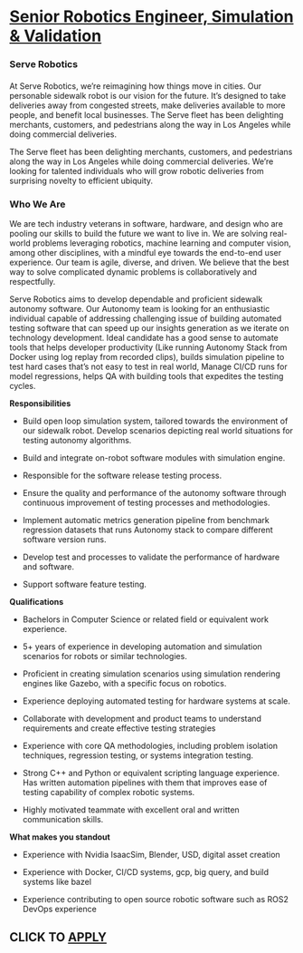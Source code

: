 # [Senior Robotics Engineer, Simulation & Validation](https://www.remotewlb.com/apply/senior-robotics-engineer-simulation-validation)  
### Serve Robotics  
####  

At Serve Robotics, we’re reimagining how things move in cities. Our personable sidewalk robot is our vision for the future. It’s designed to take deliveries away from congested streets, make deliveries available to more people, and benefit local businesses. The Serve fleet has been delighting merchants, customers, and pedestrians along the way in Los Angeles while doing commercial deliveries.

The Serve fleet has been delighting merchants, customers, and pedestrians along the way in Los Angeles while doing commercial deliveries. We’re looking for talented individuals who will grow robotic deliveries from surprising novelty to efficient ubiquity.

###  **Who We Are**

We are tech industry veterans in software, hardware, and design who are pooling our skills to build the future we want to live in. We are solving real-world problems leveraging robotics, machine learning and computer vision, among other disciplines, with a mindful eye towards the end-to-end user experience. Our team is agile, diverse, and driven. We believe that the best way to solve complicated dynamic problems is collaboratively and respectfully.

Serve Robotics aims to develop dependable and proficient sidewalk autonomy software. Our Autonomy team is looking for an enthusiastic individual capable of addressing challenging issue of building automated testing software that can speed up our insights generation as we iterate on technology development. Ideal candidate has a good sense to automate tools that helps developer productivity (Like running Autonomy Stack from Docker using log replay from recorded clips), builds simulation pipeline to test hard cases that’s not easy to test in real world, Manage CI/CD runs for model regressions, helps QA with building tools that expedites the testing cycles.

 **Responsibilities**

  * Build open loop simulation system, tailored towards the environment of our sidewalk robot. Develop scenarios depicting real world situations for testing autonomy algorithms.

  * Build and integrate on-robot software modules with simulation engine.

  * Responsible for the software release testing process.

  * Ensure the quality and performance of the autonomy software through continuous improvement of testing processes and methodologies.

  * Implement automatic metrics generation pipeline from benchmark regression datasets that runs Autonomy stack to compare different software version runs.

  * Develop test and processes to validate the performance of hardware and software.

  * Support software feature testing.

 **Qualifications**

  * Bachelors in Computer Science or related field or equivalent work experience.

  * 5+ years of experience in developing automation and simulation scenarios for robots or similar technologies.

  * Proficient in creating simulation scenarios using simulation rendering engines like Gazebo, with a specific focus on robotics.

  * Experience deploying automated testing for hardware systems at scale.

  * Collaborate with development and product teams to understand requirements and create effective testing strategies

  * Experience with core QA methodologies, including problem isolation techniques, regression testing, or systems integration testing.

  * Strong C++ and Python or equivalent scripting language experience. Has written automation pipelines with them that improves ease of testing capability of complex robotic systems.

  * Highly motivated teammate with excellent oral and written communication skills.

 **What makes you standout**

  * Experience with Nvidia IsaacSim, Blender, USD, digital asset creation

  * Experience with Docker, CI/CD systems, gcp, big query, and build systems like bazel

  * Experience contributing to open source robotic software such as ROS2  
DevOps experience

  
## CLICK TO [APPLY](https://www.remotewlb.com/apply/senior-robotics-engineer-simulation-validation)

